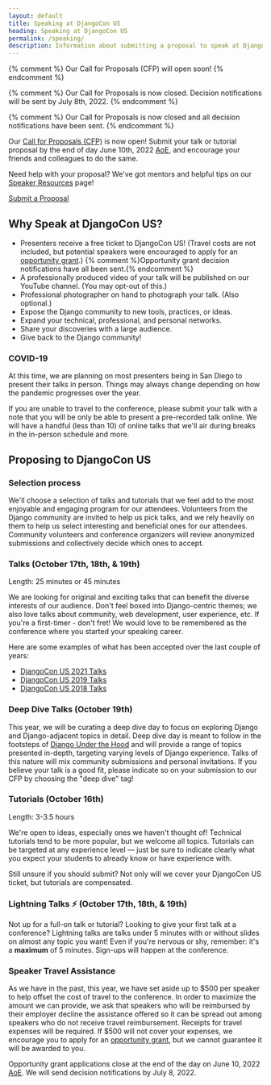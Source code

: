 ```yaml
---
layout: default
title: Speaking at DjangoCon US
heading: Speaking at DjangoCon US
permalink: /speaking/
description: Information about submitting a proposal to speak at DjangoCon US
---
```


{% comment %}
Our Call for Proposals (CFP) will open soon!
{% endcomment %}

{% comment %}
Our Call for Proposals is now closed.
Decision notifications will be sent by July 8th, 2022.
{% endcomment %}

{% comment %}
Our Call for Proposals is now closed and all decision notifications have been sent.
{% endcomment %}

Our <a href="{{ site.cfp_application }}">Call for Proposals (CFP)</a> is now open!
Submit your talk or tutorial proposal by the end of day June 10th, 2022 [AoE](https://time.is/compare/0000_10_June_2022_in_Anywhere_on_Earth), and encourage your friends and colleagues to do the same.

Need help with your proposal? We've got mentors and helpful tips on our [Speaker Resources](/speaking/speaker-resources/) page!

<a href="{{site.cfp_application}}" class="button">Submit a Proposal</a>

## Why Speak at DjangoCon US?

- Presenters receive a free ticket to DjangoCon US! (Travel costs are not included, but potential speakers were encouraged to apply for an <a href="/opportunity-grants/">opportunity grant</a>.)  {% comment %}Opportunity grant decision notifications have all been sent.{% endcomment %}
- A professionally produced video of your talk will be published on our YouTube channel. (You may opt-out of this.)
- Professional photographer on hand to photograph your talk. (Also optional.)
- Expose the Django community to new tools, practices, or ideas.
- Expand your technical, professional, and personal networks.
- Share your discoveries with a large audience.
- Give back to the Django community!

### COVID-19

At this time, we are planning on most presenters being in San Diego to present their talks in person. Things may always change depending on how the pandemic progresses over the year.

If you are unable to travel to the conference, please submit your talk with a note that you will be only be able to present a pre-recorded talk online. We will have a handful (less than 10) of online talks that we'll air during breaks in the in-person schedule and more.

## Proposing to DjangoCon US

### Selection process

We'll choose a selection of talks and tutorials that we feel add to the most enjoyable and engaging program for our attendees. Volunteers from the Django community are invited to help us pick talks, and we rely heavily on them to help us select interesting and beneficial ones for our attendees. Community volunteers and conference organizers will review anonymized submissions and collectively decide which ones to accept.

### Talks (October 17th, 18th, &amp; 19th)

Length: 25 minutes or 45 minutes

We are looking for original and exciting talks that can benefit the diverse interests of our audience.
Don't feel boxed into Django-centric themes; we also love talks about community, web development, user experience, etc.
If you're a first-timer - don't fret! We would love to be remembered as the conference where you started your speaking career.

Here are some examples of what has been accepted over the last couple of years:

* [DjangoCon US 2021 Talks](https://2021.djangocon.us/talks/)
* [DjangoCon US 2019 Talks](https://2019.djangocon.us/talks/)
* [DjangoCon US 2018 Talks](https://2018.djangocon.us/talks/)

### Deep Dive Talks (October 19th)

This year, we will be curating a deep dive day to focus on exploring Django and Django-adjacent topics in detail.
Deep dive day is meant to follow in the footsteps of [Django Under the Hood](https://djangounderthehood.com/) and will provide a range of topics presented in-depth, targeting varying levels of Django experience.
Talks of this nature will mix community submissions and personal invitations.
If you believe your talk is a good fit, please indicate so on your submission to our CFP by choosing the "deep dive" tag!

### Tutorials (October 16th)

Length: 3-3.5 hours

We're open to ideas, especially ones we haven't thought of! Technical tutorials tend to be more popular, but we welcome all topics. Tutorials can be targeted at any experience level &mdash; just be sure to indicate clearly what you expect your students to already know or have experience with.

Still unsure if you should submit?
Not only will we cover your DjangoCon US ticket, but tutorials are compensated.

### Lightning Talks :zap: (October 17th, 18th, &amp; 19th)

Not up for a full-on talk or tutorial? Looking to give your first talk at a conference?
Lightning talks are talks under 5 minutes with or without slides on almost any topic you want!
Even if you're nervous or shy, remember: it's a **maximum** of 5 minutes.
Sign-ups will happen at the conference.

### Speaker Travel Assistance

As we have in the past, this year, we have set aside up to $500 per speaker to help offset the cost of travel to the conference.
In order to maximize the amount we can provide, we ask that speakers who will be reimbursed by their employer decline the assistance offered so it can be spread out among speakers who do not receive travel reimbursement.
Receipts for travel expenses will be required.
If $500 will not cover your expenses, we encourage you to apply for an <a href= "{{site.opportunity_grant_application}}">opportunity grant</a>, but we cannot guarantee it will be awarded to you.

Opportunity grant applications close at the end of the day on June 10, 2022 [AoE](https://time.is/compare/0000_10_June_2022_in_Anywhere_on_Earth). We will send decision notifications by July 8, 2022.
